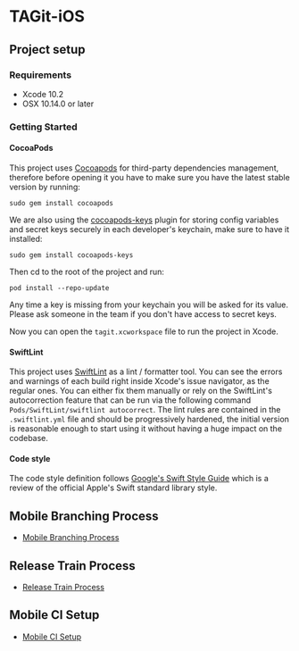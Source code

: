 # TAGit-iOS

## Project setup

### Requirements
- Xcode 10.2
- OSX 10.14.0 or later

### Getting Started
#### CocoaPods
This project uses [Cocoapods](https://cocoapods.org) for third-party dependencies management, therefore before opening it you have to make sure you have the latest stable version by running:

    sudo gem install cocoapods

We are also using the [cocoapods-keys](https://github.com/orta/cocoapods-keys) plugin for storing config variables and secret keys securely in each developer's keychain, make sure to have it installed:

    sudo gem install cocoapods-keys

Then cd to the root of the project and run:

    pod install --repo-update
    
Any time a key is missing from your keychain you will be asked for its value. Please ask someone in the team if you don't have access to secret keys.

Now you can open the `tagit.xcworkspace` file to run the project in Xcode.

#### SwiftLint
This project uses [SwiftLint](https://github.com/realm/SwiftLint) as a lint / formatter tool.
You can see the errors and warnings of each build right inside Xcode's issue navigator, as the regular ones.
You can either fix them manually or rely on the SwiftLint's autocorrection feature that can be run via the following command `Pods/SwiftLint/swiftlint autocorrect`.
The lint rules are contained in the `.swiftlint.yml` file and should be progressively hardened, the initial version is reasonable enough to start using it without having a huge impact on the codebase.

#### Code style
The code style definition follows [Google's Swift Style Guide](https://google.github.io/swift/) which is a review of the official Apple's Swift standard library style.

## Mobile Branching Process
* [Mobile Branching Process](https://github.com/Majestykapps/TAGit-iOS/wiki/Mobile-Branching-Strategy)

## Release Train Process
* [Release Train Process](https://github.com/Majestykapps/TAGit-iOS/wiki/Mobile-Release-Train-Process)

## Mobile CI Setup
* [Mobile CI Setup](https://github.com/Majestykapps/TAGit-iOS/wiki/Mobile-CI-setup)
